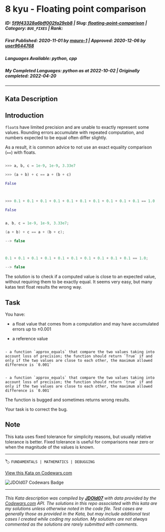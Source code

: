 # 8 kyu - Floating point comparison

##### **ID**: [5f9f43328a6bff002fa29eb8](https://www.codewars.com/kata/5f9f43328a6bff002fa29eb8) | **Slug**: [floating-point-comparison](https://www.codewars.com/kata/5f9f43328a6bff002fa29eb8) | **Category**: `BUG_FIXES` | **Rank**: <span style="color:white">8 kyu</span>

##### **First Published**: 2020-11-01 ***by*** [mauro-1](https://www.codewars.com/users/mauro-1) | **Approved**: 2020-12-06 ***by*** [user9644768](https://www.codewars.com/users/user9644768)

##### **Languages Available**: python, cpp

##### **My Completed Languages**: python ***as at*** 2022-10-02 | **Originally completed**: 2022-04-20

---

## Kata Description


## Introduction



`float`s have limited precision and are unable to exactly represent some values. Rounding errors accumulate with repeated computation, and numbers expected to be equal often differ slightly.



As a result, it is common advice to not use an exact equality comparison (`==`) with floats.



```python

>>> a, b, c = 1e-9, 1e-9, 3.33e7

>>> (a + b) + c == a + (b + c)

False



>>> 0.1 + 0.1 + 0.1 + 0.1 + 0.1 + 0.1 + 0.1 + 0.1 + 0.1 + 0.1 == 1.0

False

```

```cpp

a, b, c = 1e-9, 1e-9, 3.33e7;

(a + b) + c == a + (b + c);

--> false



0.1 + 0.1 + 0.1 + 0.1 + 0.1 + 0.1 + 0.1 + 0.1 + 0.1 + 0.1 == 1.0;

--> false

```



The solution is to check if a computed value is close to an expected value, without requiring them to be exactly equal. It seems very easy, but many katas test float results the wrong way.





## Task



You have:

- a float value that comes from a computation and may have accumulated errors up to ±0.001

- a reference value



```if:python

- a function `approx_equals` that compare the two values taking into account loss of precision; the function should return `True` if and only if the two values are close to each other, the maximum allowed difference is `0.001`

```

```if:cpp

- a function `approx_equals` that compare the two values taking into account loss of precision; the function should return `true` if and only if the two values are close to each other, the maximum allowed difference is `0.001`

```



The function is bugged and sometimes returns wrong results.



Your task is to correct the bug.





## Note



This kata uses fixed tolerance for simplicity reasons, but usually relative tolerance is better. Fixed tolerance is useful for comparisons near zero or when the magnitude of the values is known.



---


🏷 `FUNDAMENTALS | MATHEMATICS | DEBUGGING`


[View this Kata on Codewars.com](https://www.codewars.com/kata/5f9f43328a6bff002fa29eb8)

![](https://www.codewars.com/users/jdold07/badges/large "JDOld07 Codewars Badge")

---

###### *This Kata description was compiled by [**JDOld07**](https://tpstech.dev) with data provided by the [Codewars.com](https://www.codewars.com) API.  The solutions in this repo associated with this kata are my solutions unless otherwise noted in the code file.  Test cases are generally those as provided in the Kata, but may include additional test cases I created while coding my solution.  My solutions are not always commented as the solutions are rarely submitted with comments.*
